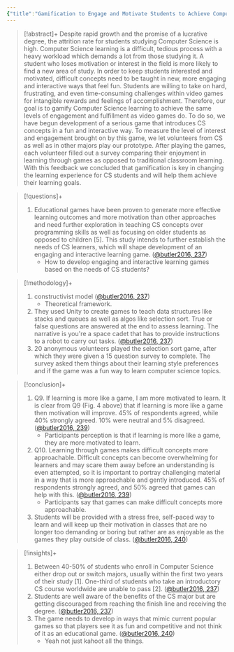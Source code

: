 ```yaml
---
{"title":"Gamification to Engage and Motivate Students to Achieve Computer Science Learning Goals","authors":["[[Shannon Butler]]","[[Dewan Tanvir Ahmed]]"],"date":"2016-12-01","processed":true,"tags":["gamification","computer-science"],"dg-publish":true,"created":"2024-08-30","modified":"2024-09-13","permalink":"/20-literature-notes/butler2016/","dgPassFrontmatter":true,"updated":"2024-09-13"}
---
```



> [!abstract]+
> Despite rapid growth and the promise of a lucrative degree, the attrition rate for students studying Computer Science is high. Computer Science learning is a difficult, tedious process with a heavy workload which demands a lot from those studying it. A student who loses motivation or interest in the field is more likely to find a new area of study. In order to keep students interested and motivated, difficult concepts need to be taught in new, more engaging and interactive ways that feel fun. Students are willing to take on hard, frustrating, and even time-consuming challenges within video games for intangible rewards and feelings of accomplishment. Therefore, our goal is to gamify Computer Science learning to achieve the same levels of engagement and fulfillment as video games do. To do so, we have begun development of a serious game that introduces CS concepts in a fun and interactive way. To measure the level of interest and engagement brought on by this game, we let volunteers from CS as well as in other majors play our prototype. After playing the games, each volunteer filled out a survey comparing their enjoyment in learning through games as opposed to traditional classroom learning. With this feedback we concluded that gamification is key in changing the learning experience for CS students and will help them achieve their learning goals.

> [!questions]+
> 1. Educational games have been proven to generate more effective learning outcomes and more motivation than other approaches and need further exploration in teaching CS concepts over programming skills as well as focusing on older students as opposed to children [5]. This study intends to further establish the needs of CS learners, which will shape development of an engaging and interactive learning game. ([@butler2016, 237](zotero://open-pdf/library/items/8WEHI2E9?page=1&annotation=5PGPT89W))
>     - How to develop engaging and interactive learning games based on the needs of CS students?

> [!methodology]+
> 1. constructivist model ([@butler2016, 237](zotero://open-pdf/library/items/8WEHI2E9?page=1&annotation=FQU5AR8T))
>     - Theoretical framework.
> 2. They used Unity to create games to teach data structures like stacks and queues as well as algos like selection sort. True or false questions are answered at the end to assess learning. The narrative is you're a space cadet that has to provide instructions to a robot to carry out tasks. ([@butler2016, 237](zotero://open-pdf/library/items/8WEHI2E9?page=1&annotation=UZ646Z2T))
> 3. 20 anonymous volunteers played the selection sort game, after which they were given a 15 question survey to complete. The survey asked them things about their learning style preferences and if the game was a fun way to learn computer science topics.

> [!conclusion]+
> 1. Q9. If learning is more like a game, I am more motivated to learn. It is clear from Q9 (Fig. 4 above) that if learning is more like a game then motivation will improve. 45% of respondents agreed, while 40% strongly agreed. 10% were neutral and 5% disagreed. ([@butler2016, 239](zotero://open-pdf/library/items/8WEHI2E9?page=3&annotation=W7SAWSNQ))
>     - Participants perception is that if learning is more like a game, they are more motivated to learn.
> 2. Q10. Learning through games makes difficult concepts more approachable. Difficult concepts can become overwhelming for learners and may scare them away before an understanding is even attempted, so it is important to portray challenging material in a way that is more approachable and gently introduced. 45% of respondents strongly agreed, and 50% agreed that games can help with this. ([@butler2016, 239](zotero://open-pdf/library/items/8WEHI2E9?page=3&annotation=VFW6YWBP))
>     - Participants say that games can make difficult concepts more approachable.
> 3. Students will be provided with a stress free, self-paced way to learn and will keep up their motivation in classes that are no longer too demanding or boring but rather are as enjoyable as the games they play outside of class. ([@butler2016, 240](zotero://open-pdf/library/items/8WEHI2E9?page=4&annotation=PYDS85LI))

> [!insights]+
> 1. Between 40-50% of students who enroll in Computer Science either drop out or switch majors, usually within the first two years of their study [1]. One-third of students who take an introductory CS course worldwide are unable to pass [2]. ([@butler2016, 237](zotero://open-pdf/library/items/8WEHI2E9?page=1&annotation=7ZRNKG3K))
> 2. Students are well aware of the benefits of the CS major but are getting discouraged from reaching the finish line and receiving the degree. ([@butler2016, 237](zotero://open-pdf/library/items/8WEHI2E9?page=1&annotation=PYMLSVZW))
> 3. The game needs to develop in ways that mimic current popular games so that players see it as fun and competitive and not think of it as an educational game. ([@butler2016, 240](zotero://open-pdf/library/items/8WEHI2E9?page=4&annotation=CATDMQZ7))
>     - Yeah not just kahoot all the things.

